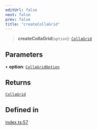 ```yaml
---
editUrl: false
next: false
prev: false
title: "createCollaGrid"
---
```


> **createCollaGrid**(`option`): [`CollaGrid`](/api/classes/collagrid/)

## Parameters

• **option**: [`CollaGridOption`](/api/interfaces/collagridoption/)

## Returns

[`CollaGrid`](/api/classes/collagrid/)

## Defined in

[index.ts:57](https://github.com/collagrid/colla-grid/blob/1f0e25b15cd0fcb6fe754cc1de5a341841a97a6c/packages/core/src/index.ts#L57)
